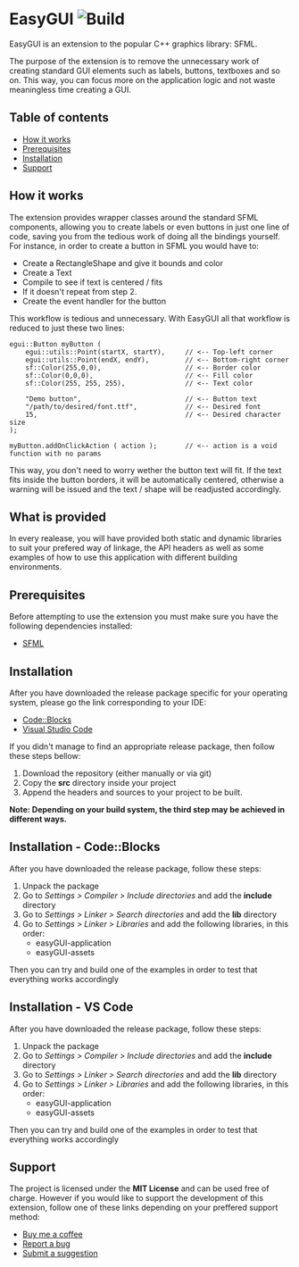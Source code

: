 # EasyGUI ![Build](https://github.com/HV0rtex/ThreadPool/workflows/Linux/badge.svg?branch=main)

EasyGUI is an extension to the popular C++ graphics library: SFML.

The purpose of the extension is to remove the unnecessary work of creating standard GUI elements such as labels,
buttons, textboxes and so on. This way, you can focus more on the application logic and not waste meaningless time
creating a GUI.

## Table of contents

- [How it works](#how-it-works)
- [Prerequisites](#prerequisites)
- [Installation](#installation)
- [Support](#support)

## How it works

The extension provides wrapper classes around the standard SFML components, allowing you to create labels or even buttons
in just one line of code, saving you from the tedious work of doing all the bindings yourself. For instance, in order to
create a button in SFML you would have to:

- Create a RectangleShape and give it bounds and color
- Create a Text
- Compile to see if text is centered / fits
- If it doesn't repeat from step 2.
- Create the event handler for the button

This workflow is tedious and unnecessary. With EasyGUI all that workflow is reduced to just these two lines:

```
egui::Button myButton ( 
    egui::utils::Point(startX, startY),     // <-- Top-left corner
    egui::utils::Point(endX, endY),         // <-- Bottom-right corner
    sf::Color(255,0,0),                     // <-- Border color
    sf::Color(0,0,0),                       // <-- Fill color
    sf::Color(255, 255, 255),               // <-- Text color

    "Demo button",                          // <-- Button text
    "/path/to/desired/font.ttf",            // <-- Desired font
    15,                                     // <-- Desired character size
);

myButton.addOnClickAction ( action );       // <-- action is a void function with no params
```

This way, you don't need to worry wether the button text will fit. If the text fits inside the button borders,
it will be automatically centered, otherwise a warning will be issued and the text / shape will be readjusted accordingly.

## What is provided

In every realease, you will have provided both static and dynamic libraries to suit your prefered way of
linkage, the API headers as well as some examples of how to use this application with different building
environments.

## Prerequisites

Before attempting to use the extension you must make sure you have the following dependencies installed:

- [SFML](https://www.sfml-dev.org/)

## Installation

After you have downloaded the release package specific for your operating system, please go the link corresponding
to your IDE:

- [Code::Blocks](#installation---codeblocks)
- [Visual Studio Code](#installation---vs-code)

If you didn't manage to find an appropriate release package, then follow these steps bellow:

1. Download the repository (either manually or via git)
2. Copy the **src** directory inside your project
3. Append the headers and sources to your project to be built.

**Note: Depending on your build system, the third step may be achieved in different ways.**

## Installation - Code::Blocks

After you have downloaded the release package, follow these steps:

1. Unpack the package
2. Go to *Settings > Compiler > Include directories* and add the **include** directory
3. Go to *Settings > Linker > Search directories* and add the **lib** directory
4. Go to *Settings > Linker > Libraries* and add the following libraries, in this order:
   - easyGUI-application
   - easyGUI-assets

Then you can try and build one of the examples in order to test that everything works accordingly

## Installation - VS Code

After you have downloaded the release package, follow these steps:

1. Unpack the package
2. Go to *Settings > Compiler > Include directories* and add the **include** directory
3. Go to *Settings > Linker > Search directories* and add the **lib** directory
4. Go to *Settings > Linker > Libraries* and add the following libraries, in this order:
   - easyGUI-application
   - easyGUI-assets

Then you can try and build one of the examples in order to test that everything works accordingly

## Support

The project is licensed under the **MIT License** and can be used free of charge. However if you would like to
support the development of this extension, follow one of these links depending on your preffered support method:

- [Buy me a coffee](buymeacoffee.com/hvrtx)
- [Report a bug](https://github.com/HV0rtex/ThreadPool/issues/new?assignees=HV0rtex&labels=bug&template=bug_report.md&title=)
- [Submit a suggestion](https://github.com/HV0rtex/ThreadPool/issues/new?assignees=HV0rtex&labels=enhancement&template=feature_request.md&title=)
